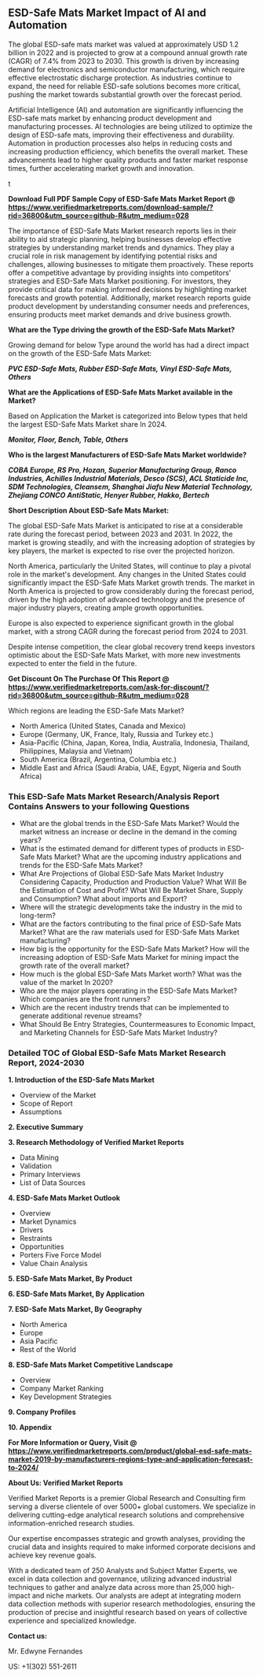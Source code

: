<h2>ESD-Safe Mats Market Impact of AI and Automation</h2><p>The global ESD-safe mats market was valued at approximately USD 1.2 billion in 2022 and is projected to grow at a compound annual growth rate (CAGR) of 7.4% from 2023 to 2030. This growth is driven by increasing demand for electronics and semiconductor manufacturing, which require effective electrostatic discharge protection. As industries continue to expand, the need for reliable ESD-safe solutions becomes more critical, pushing the market towards substantial growth over the forecast period.</p><p>Artificial Intelligence (AI) and automation are significantly influencing the ESD-safe mats market by enhancing product development and manufacturing processes. AI technologies are being utilized to optimize the design of ESD-safe mats, improving their effectiveness and durability. Automation in production processes also helps in reducing costs and increasing production efficiency, which benefits the overall market. These advancements lead to higher quality products and faster market response times, further accelerating market growth and innovation.</p>t</p><p id="" class=""><strong>Download Full PDF Sample Copy of ESD-Safe Mats Market Report @ <a href="https://www.verifiedmarketreports.com/download-sample/?rid=36800&utm_source=github-R&utm_medium=028" target="_blank">https://www.verifiedmarketreports.com/download-sample/?rid=36800&utm_source=github-R&utm_medium=028</a></strong></p><p>The importance of&nbsp;ESD-Safe Mats Market research reports lies in their ability to aid strategic planning, helping businesses develop effective strategies by understanding market trends and dynamics. They play a crucial role in risk management by identifying potential risks and challenges, allowing businesses to mitigate them proactively. These reports offer a competitive advantage by providing insights into competitors' strategies and ESD-Safe Mats Market positioning. For investors, they provide critical data for making informed decisions by highlighting market forecasts and growth potential. Additionally, market research reports guide product development by understanding consumer needs and preferences, ensuring products meet market demands and drive business growth.</p><p><strong>What are the&nbsp;Type driving the growth of the ESD-Safe Mats Market?</strong></p><p id="" class="">Growing demand for below Type around the world has had a direct impact on the growth of the ESD-Safe Mats Market:</p><em><strong>PVC ESD-Safe Mats, Rubber ESD-Safe Mats, Vinyl ESD-Safe Mats, Others</strong></em></p><strong>What are the&nbsp;Applications&nbsp;of ESD-Safe Mats Market available in the Market?</strong></p><p id="" class="">Based on Application the Market is categorized into Below types that held the largest ESD-Safe Mats Market share In 2024.</p><em><strong>Monitor, Floor, Bench, Table, Others</strong></em></p><strong>Who is the largest Manufacturers of ESD-Safe Mats Market worldwide?</strong></p><p><em><strong>COBA Europe, RS Pro, Hozan, Superior Manufacturing Group, Ranco Industries, Achilles Industrial Materials, Desco (SCS), ACL Staticide Inc, SDM Technologies, Cleansem, Shanghai Jiafu New Material Technology, Zhejiang CONCO AntiStatic, Henyer Rubber, Hakko, Bertech</strong></em></p><p id="" class=""><strong>Short Description About ESD-Safe Mats Market:</strong></p><p>The global ESD-Safe Mats Market is anticipated to rise at a considerable rate during the forecast period, between 2023 and 2031. In 2022, the market is growing steadily, and with the increasing adoption of strategies by key players, the market is expected to rise over the projected horizon.</p><p>North America, particularly the United States, will continue to play a pivotal role in the market's development. Any changes in the United States could significantly impact the ESD-Safe Mats Market growth trends. The market in North America is projected to grow considerably during the forecast period, driven by the high adoption of advanced technology and the presence of major industry players, creating ample growth opportunities.</p><p>Europe is also expected to experience significant growth in the global market, with a strong CAGR during the forecast period from 2024 to 2031.</p><p>Despite intense competition, the clear global recovery trend keeps investors optimistic about the ESD-Safe Mats Market, with more new investments expected to enter the field in the future.</p><p id="" class=""><strong>Get Discount On The Purchase Of This Report @ <a href="https://www.verifiedmarketreports.com/ask-for-discount/?rid=36800&utm_source=github-R&utm_medium=028" target="_blank">https://www.verifiedmarketreports.com/ask-for-discount/?rid=36800&utm_source=github-R&utm_medium=028</a></strong></p>Which regions are leading the ESD-Safe Mats Market?</p><ul><li>North America (United States, Canada and Mexico)</li><li>Europe (Germany, UK, France, Italy, Russia and Turkey etc.)</li><li>Asia-Pacific (China, Japan, Korea, India, Australia, Indonesia, Thailand, Philippines, Malaysia and Vietnam)</li><li>South America (Brazil, Argentina, Columbia etc.)</li><li>Middle East and Africa (Saudi Arabia, UAE, Egypt, Nigeria and South Africa)</li></ul><h3 id="" class="">This ESD-Safe Mats Market Research/Analysis Report Contains Answers to your following Questions</h3><ul><li>What are the global trends in the ESD-Safe Mats Market? Would the market witness an increase or decline in the demand in the coming years?</li><li>What is the estimated demand for different types of products in ESD-Safe Mats Market? What are the upcoming industry applications and trends for the ESD-Safe Mats Market?</li><li>What Are Projections of Global ESD-Safe Mats Market Industry Considering Capacity, Production and Production Value? What Will Be the Estimation of Cost and Profit? What Will Be Market Share, Supply and Consumption? What about imports and Export?</li><li>Where will the strategic developments take the industry in the mid to long-term?</li><li>What are the factors contributing to the final price of ESD-Safe Mats Market? What are the raw materials used for ESD-Safe Mats Market manufacturing?</li><li>How big is the opportunity for the ESD-Safe Mats Market? How will the increasing adoption of ESD-Safe Mats Market for mining impact the growth rate of the overall market?</li><li>How much is the global ESD-Safe Mats Market worth? What was the value of the market In 2020?</li><li>Who are the major players operating in the ESD-Safe Mats Market? Which companies are the front runners?</li><li>Which are the recent industry trends that can be implemented to generate additional revenue streams?</li><li>What Should Be Entry Strategies, Countermeasures to Economic Impact, and Marketing Channels for ESD-Safe Mats Market Industry?</li></ul><h3 id="" class="">Detailed TOC of Global ESD-Safe Mats Market Research Report, 2024-2030</h3><p id="" class=""><strong>1. Introduction of the ESD-Safe Mats Market</strong></p><ul><li>Overview of the Market</li><li>Scope of Report</li><li>Assumptions</li></ul><p id="" class=""><strong>2. Executive Summary</strong></p><p id="" class=""><strong>3. Research Methodology of Verified Market Reports</strong></p><ul><li>Data Mining</li><li>Validation</li><li>Primary Interviews</li><li>List of Data Sources</li></ul><p id="" class=""><strong>4. ESD-Safe Mats Market Outlook</strong></p><ul><li>Overview</li><li>Market Dynamics</li><li>Drivers</li><li>Restraints</li><li>Opportunities</li><li>Porters Five Force Model</li><li>Value Chain Analysis</li></ul><p id="" class=""><strong>5. ESD-Safe Mats Market, By Product</strong></p><p id="" class=""><strong>6. ESD-Safe Mats Market, By Application</strong></p><p id="" class=""><strong>7. ESD-Safe Mats Market, By Geography</strong></p><ul><li>North America</li><li>Europe</li><li>Asia Pacific</li><li>Rest of the World</li></ul><p id="" class=""><strong>8. ESD-Safe Mats Market Competitive Landscape</strong></p><ul><li>Overview</li><li>Company Market Ranking</li><li>Key Development Strategies</li></ul><p id="" class=""><strong>9. Company Profiles</strong></p><p id="" class=""><strong>10. Appendix</strong></p><p id="" class=""><strong>For More Information or Query, Visit @ <a href="https://www.verifiedmarketreports.com/product/global-esd-safe-mats-market-2019-by-manufacturers-regions-type-and-application-forecast-to-2024/" target="_blank">https://www.verifiedmarketreports.com/product/global-esd-safe-mats-market-2019-by-manufacturers-regions-type-and-application-forecast-to-2024/</a></strong></p><p id="" class=""><strong>About Us: Verified Market Reports</strong></p><p id="" class="">Verified Market Reports is a premier Global Research and Consulting firm serving a diverse clientele of over 5000+ global customers. We specialize in delivering cutting-edge analytical research solutions and comprehensive information-enriched research studies.</p><p id="" class="">Our expertise encompasses strategic and growth analyses, providing the crucial data and insights required to make informed corporate decisions and achieve key revenue goals.</p><p id="" class="">With a dedicated team of 250 Analysts and Subject Matter Experts, we excel in data collection and governance, utilizing advanced industrial techniques to gather and analyze data across more than 25,000 high-impact and niche markets. Our analysts are adept at integrating modern data collection methods with superior research methodologies, ensuring the production of precise and insightful research based on years of collective experience and specialized knowledge.</p><p id="" class=""><strong>Contact us:</strong></p><p id="" class="">Mr. Edwyne Fernandes</p><p id="" class="">US: +1(302) 551-2611</p>